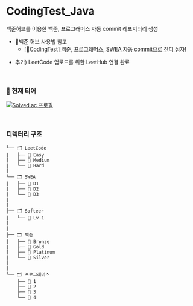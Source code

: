 # CodingTest_Java
백준허브를 이용한 백준, 프로그래머스 자동 commit 레포지터리 생성
- 📍백준 허브 사용법 참고
  - [[🌿CodingTest] 백준, 프로그래머스, SWEA 자동 commit으로 잔디 심자!](https://velog.io/@dlgkdis801/CodingTest-%EB%B0%B1%EC%A4%80-%ED%94%84%EB%A1%9C%EA%B7%B8%EB%9E%98%EB%A8%B8%EC%8A%A4-SWEA-Github-%EC%9E%90%EB%8F%99-commit)

+ 추가) LeetCode 업로드를 위한 LeetHub 연결 완료

<br>

### 💌 현재 티어
[![Solved.ac 프로필](http://mazassumnida.wtf/api/v2/generate_badge?boj=dlkgdis801)](https://solved.ac/dlkgdis801)

<br>

### 디렉터리 구조
```
└── 🗂️ LeetCode
|   ├── 📂 Easy
|   ├── 📂 Medium
|   └── 📂 Hard
|
└── 🗂️ SWEA
|   ├── 📂 D1
|   ├── 📂 D2
|   └── 📂 D3
|
|
├── 🗂️ Softeer
|   └── 📂 Lv.1
|
|
├── 🗂️ 백준
|   ├── 📂 Bronze
|   ├── 📂 Gold
|   ├── 📂 Platinum
|   └── 📂 Silver
│
|
└── 🗂️ 프로그래머스
    ├── 📂 1
    ├── 📂 2
    ├── 📂 3
    └── 📂 4
```
